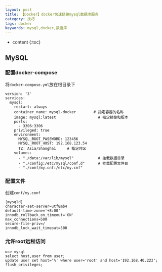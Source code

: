 ```yaml
---
layout: post
title: 【Docker】docker快速搭建mysql数据库服务
category: 技巧
tags: docker
keywords: mysql,docker,数据库
---
```

* content
{:toc}

## MySQL

### 配置docker-compose
将`docker-compose.yml`放在根目录下
```
version: '3'
services:
  mysql:
    restart: always
    container_name: mysql-docker        # 指定容器的名称
    image: mysql:latest                   # 指定镜像和版本
    ports:
      - 3306:3306
    privileged: true
    environment:
      MYSQL_ROOT_PASSWORD: 123456
      MYSQL_ROOT_HOST: 192.168.123.54
      TZ: Asia/Shanghai     # 指定时区
    volumes:
      - "./data:/var/lib/mysql"           # 挂载数据目录
      - "./config:/etc/mysql/conf.d"      # 挂载配置文件目
      - "./conf/my.cnf:/etc/my.cnf"

```

### 配置文件

创建`conf/my.conf`
```
[mysqld]
character-set-server=utf8mb4
default-time-zone='+8:00'
innodb_rollback_on_timeout='ON'
max_connections=500
secure-file-priv=/
innodb_lock_wait_timeout=500
```

### 允许root远程访问

```
use mysql
select host,user from user;
update user set host='%' where user='root' and host='192.168.40.223';
flush privileges;
```